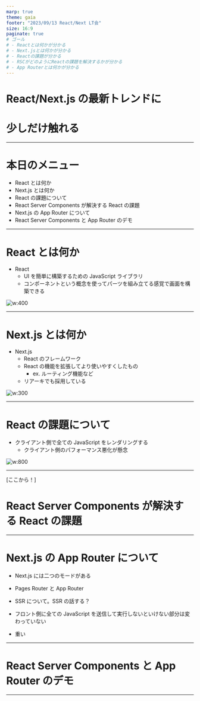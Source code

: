 ```yaml
---
marp: true
theme: gaia
footer: "2023/09/13 React/Next LT会"
size: 16:9
paginate: true
# ゴール
# - Reactとは何かが分かる
# - Next.jsとは何かが分かる
# - Reactの課題が分かる
# - RSCがどのようにReactの課題を解決するかが分かる
# - App Routerとは何かが分かる
---
```


<!--
_class: lead
_footer: ""
_paginate: false
-->

# React/Next.js の最新トレンドに

# 少しだけ触れる

---

# 本日のメニュー

- React とは何か
- Next.js とは何か
- React の課題について
- React Server Components が解決する React の課題
- Next.js の App Router について
- React Server Components と App Router のデモ

---

# React とは何か

- React
  - UI を簡単に構築するための JavaScript ライブラリ
  - コンポーネントという概念を使ってパーツを組み立てる感覚で画面を構築できる

![w:400](react.png)

---

# Next.js とは何か

- Next.js
  - React のフレームワーク
  - React の機能を拡張してより使いやすくしたもの
    - ex. ルーティング機能など
  - リアーキでも採用している

![w:300](next.png)

---

<!--
_footer: ""
_paginate: false
-->

# React の課題について

- クライアント側で全ての JavaScript をレンダリングする
  - クライアント側のパフォーマンス悪化が懸念

![w:800](app.png)

---

[ここから！]

# React Server Components が解決する React の課題

---

# Next.js の App Router について

- Next.js には二つのモードがある
- Pages Router と App Router

- SSR について。SSR の話する？
- フロント側に全ての JavaScript を送信して実行しないといけない部分は変わっていない
- 重い

---

# React Server Components と App Router のデモ

---

<!--
backgroundColor: black
paginate: false
footer: ""
-->
